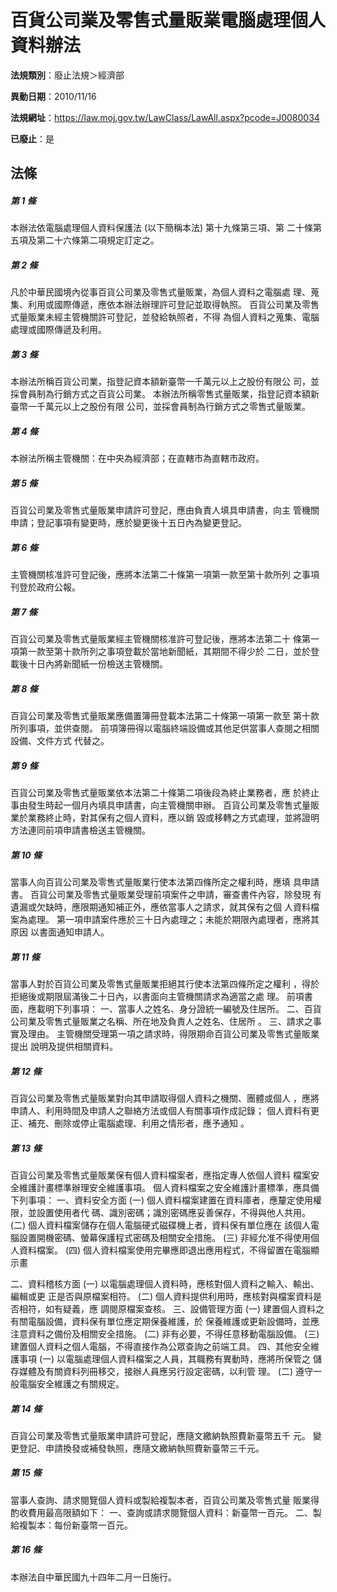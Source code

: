 # 百貨公司業及零售式量販業電腦處理個人資料辦法

**法規類別**：廢止法規＞經濟部

**異動日期**：2010/11/16  

**法規網址**：https://law.moj.gov.tw/LawClass/LawAll.aspx?pcode=J0080034

**已廢止**：是



## 法條
##### 第 1 條
本辦法依電腦處理個人資料保護法 (以下簡稱本法) 第十九條第三項、第
二十條第五項及第二十六條第二項規定訂定之。

##### 第 2 條
凡於中華民國境內從事百貨公司業及零售式量販業，為個人資料之電腦處
理、蒐集、利用或國際傳遞，應依本辦法辦理許可登記並取得執照。
百貨公司業及零售式量販業未經主管機關許可登記，並發給執照者，不得
為個人資料之蒐集、電腦處理或國際傳遞及利用。

##### 第 3 條
本辦法所稱百貨公司業，指登記資本額新臺幣一千萬元以上之股份有限公
司，並採會員制為行銷方式之百貨公司業。
本辦法所稱零售式量販業，指登記資本額新臺幣一千萬元以上之股份有限
公司，並採會員制為行銷方式之零售式量販業。

##### 第 4 條
本辦法所稱主管機關：在中央為經濟部；在直轄市為直轄市政府。

##### 第 5 條
百貨公司業及零售式量販業申請許可登記，應由負責人填具申請書，向主
管機關申請；登記事項有變更時，應於變更後十五日內為變更登記。

##### 第 6 條
主管機關核准許可登記後，應將本法第二十條第一項第一款至第十款所列
之事項刊登於政府公報。

##### 第 7 條
百貨公司業及零售式量販業經主管機關核准許可登記後，應將本法第二十
條第一項第一款至第十款所列之事項登載於當地新聞紙，其期間不得少於
二日，並於登載後十日內將新聞紙一份檢送主管機關。

##### 第 8 條
百貨公司業及零售式量販業應備置簿冊登載本法第二十條第一項第一款至
第十款所列事項，並供查閱。
前項簿冊得以電腦終端設備或其他足供當事人查閱之相關設備、文件方式
代替之。

##### 第 9 條
百貨公司業及零售式量販業依本法第二十條第二項後段為終止業務者，應
於終止事由發生時起一個月內填具申請書，向主管機關申辦。
百貨公司業及零售式量販業於業務終止時，對其保有之個人資料，應以銷
毀或移轉之方式處理，並將證明方法連同前項申請書檢送主管機關。

##### 第 10 條
當事人向百貨公司業及零售式量販業行使本法第四條所定之權利時，應填
具申請書。
百貨公司業及零售式量販業受理前項案件之申請，審查書件內容，除發現
有遺漏或欠缺時，應限期通知補正外，應依當事人之請求，就其保有之個
人資料檔案為處理。
第一項申請案件應於三十日內處理之；未能於期限內處理者，應將其原因
以書面通知申請人。

##### 第 11 條
當事人對於百貨公司業及零售式量販業拒絕其行使本法第四條所定之權利
，得於拒絕後或期限屆滿後二十日內，以書面向主管機關請求為適當之處
理。
前項書面，應載明下列事項：
一、當事人之姓名、身分證統一編號及住居所。
二、百貨公司業及零售式量販業之名稱、所在地及負責人之姓名、住居所
    。
三、請求之事實及理由。
主管機關受理第一項之請求時，得限期命百貨公司業及零售式量販業提出
說明及提供相關資料。

##### 第 12 條
百貨公司業及零售式量販業對向其申請取得個人資料之機關、團體或個人
，應將申請人、利用時間及申請人之聯絡方法或個人有關事項作成記錄；
個人資料有更正、補充、刪除或停止電腦處理、利用之情形者，應予通知
。

##### 第 13 條
百貨公司業及零售式量販業保有個人資料檔案者，應指定專人依個人資料
檔案安全維護計畫標準辦理安全維護事項。
個人資料檔案之安全維護計畫標準，應具備下列事項：
一、資料安全方面
 (一) 個人資料檔案建置在資料庫者，應釐定使用權限，並設置使用者代
      碼、識別密碼；識別密碼應妥善保存，不得與他人共用。
 (二) 個人資料檔案儲存在個人電腦硬式磁碟機上者，資料保有單位應在
      該個人電腦設置開機密碼、螢幕保護程式密碼及相關安全措施。
 (三) 非經允准不得使用個人資料檔案。
 (四) 個人資料檔案使用完畢應即退出應用程式，不得留置在電腦顯示畫

二、資料稽核方面
 (一) 以電腦處理個人資料時，應核對個人資料之輸入、輸出、編輯或更
      正是否與原檔案相符。
 (二) 個人資料提供利用時，應核對與檔案資料是否相符，如有疑義，應
      調閱原檔案查核。
三、設備管理方面
 (一) 建置個人資料之有關電腦設備，資料保有單位應定期保養維護，於
      保養維護或更新設備時，並應注意資料之備份及相關安全措施。
 (二) 非有必要，不得任意移動電腦設備。
 (三) 建置個人資料之個人電腦，不得直接作為公眾查詢之前端工具。
四、其他安全維護事項
 (一) 以電腦處理個人資料檔案之人員，其職務有異動時，應將所保管之
      儲存媒體及有關資料列冊移交，接辦人員應另行設定密碼，以利管
      理。
 (二) 遵守一般電腦安全維護之有關規定。

##### 第 14 條
百貨公司業及零售式量販業申請許可登記，應隨文繳納執照費新臺幣五千
元。
變更登記、申請換發或補發執照，應隨文繳納執照費新臺幣三千元。

##### 第 15 條
當事人查詢、請求閱覽個人資料或製給複製本者，百貨公司業及零售式量
販業得酌收費用最高限額如下：
一、查詢或請求閱覽個人資料：新臺幣一百元。
二、製給複製本：每份新臺幣一百元。

##### 第 16 條
本辦法自中華民國九十四年二月一日施行。


